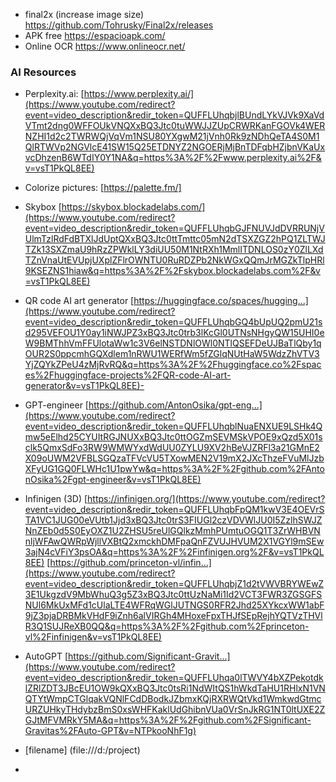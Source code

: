 - final2x (increase image size) https://github.com/Tohrusky/Final2x/releases
- APK free https://espacioapk.com/
- Online OCR https://www.onlineocr.net/

### AI Resources
- Perplexity.ai: [https://www.perplexity.ai/](https://www.youtube.com/redirect?event=video_description&redir_token=QUFFLUhqbjlBUndLYkVJVk9XaVdVTmt2dng0WFFOUkVNQXxBQ3Jtc0tuWWJJZUpCRWRKanFGOVk4WERNZHI1d2c2TWRWQjVqVm1NSU80YXgwM21jVnh0Rk9zNDhQeTA4S0M1QlRTWVp2NGVlcE41SW15Q25ETDNYZ2NGOERjMjBnTDFqbHZjbnVKaUxvcDhzenB6WTdIY0Y1NA&q=https%3A%2F%2Fwww.perplexity.ai%2F&v=vsT1PkQL8EE)
- Colorize pictures: [https://palette.fm/]
- Skybox [https://skybox.blockadelabs.com/](https://www.youtube.com/redirect?event=video_description&redir_token=QUFFLUhqbGJFNUVJdDVRRUNjVUlmTzlRdFdBTXlJdUptQXxBQ3Jtc0ttTmttc05mN2dTSXZGZ2hPQ1ZLTWJTZk13SXZmaU9hRzZPWklLY3diUU50M1NtRXh1MmlITDNLOS0zY0ZlLXdTZnVnaUtEVUpjUXplZFlrOWNTU0RuRDZPb2NkWGxQQmJrMGZkTlpHRl9KSEZNS1hiaw&q=https%3A%2F%2Fskybox.blockadelabs.com%2F&v=vsT1PkQL8EE)
- QR code AI art generator [https://huggingface.co/spaces/hugging...](https://www.youtube.com/redirect?event=video_description&redir_token=QUFFLUhqbGQ4bUpUQ2pmU21sd295VEFOU1Y0ay1iNWJPZ3xBQ3Jtc0trb3lKcGl0UTNsNHgyQW15UHI0eW9BMThhVmFFUlotaWw1c3V6elNSTDNlOWl0NTlQSEFDeUJBaTlQby1qOUR2S0ppcmhGQXdlem1nRWU1WERfWm5fZGlqNUtHaW5WdzZhVTV3YjZQYkZPeU4zMjRvRQ&q=https%3A%2F%2Fhuggingface.co%2Fspaces%2Fhuggingface-projects%2FQR-code-AI-art-generator&v=vsT1PkQL8EE)-
- GPT-engineer [https://github.com/AntonOsika/gpt-eng...](https://www.youtube.com/redirect?event=video_description&redir_token=QUFFLUhqblNuaENXUE9LSHk4Qmw5eElhd25CYUItRGJNUXxBQ3Jtc0ttOGZmSEVMSkVPOE9xQzd5X01sclk5QmxSdFo3RW9WMWYxdWdUU0ZYLU9XV2hBeVJZRFl3a21GMnE2X09oUWM2VFBLSGQzaTFVcVU5TXowMEN2V19mX2JXcThzeFVuMlJzbXFyUG1GQ0FLWHc1U1pwYw&q=https%3A%2F%2Fgithub.com%2FAntonOsika%2Fgpt-engineer&v=vsT1PkQL8EE)
- Infinigen (3D) [https://infinigen.org/](https://www.youtube.com/redirect?event=video_description&redir_token=QUFFLUhqbFpQM1kwV3E4OEVrSTA1VC1JUG00eVUtb1Jjd3xBQ3Jtc0trS3FIUGl2czVDVWlJU0I5ZzlhSWJZNnZEb0d5S0EyOXZ1U2ZHSU5reUlGQlkzMmhPUmtuOGQ1T3ZrWHBVNnljWFAwQWRpWjllVXBtQ2xmckhDMFpaQnFZVUJHVUM2X1VGYl9mSEw3ajN4cVFiY3psOA&q=https%3A%2F%2Finfinigen.org%2F&v=vsT1PkQL8EE) [https://github.com/princeton-vl/infin...](https://www.youtube.com/redirect?event=video_description&redir_token=QUFFLUhqbjZ1d2tVWVBRYWEwZ3E1UkgzdV9MbWhuQ3g5Z3xBQ3Jtc0ttUzNaMi1Id2VCT3FWR3ZGSGFSNUl6MkUxMFd1cUlaLTE4WFRqWGlJUTNGS0RFR2Jhd25XYkcxWW1abF9jZ3pjaDRBMkVHdF9iZnh6alVIRGh4MHoxeFpxTHJfSEpRejhYQTVzTHVlR3Q1SUJReXB0QQ&q=https%3A%2F%2Fgithub.com%2Fprinceton-vl%2Finfinigen&v=vsT1PkQL8EE)
-  AutoGPT [https://github.com/Significant-Gravit...](https://www.youtube.com/redirect?event=video_description&redir_token=QUFFLUhqa0lTWVY4bXZPekotdklZRlZDT3JBcEU1OW9kQXxBQ3Jtc0tsRi1NdWItQS1hWkdTaHU1RHlxN1VNQTYtWmpCTGlqakVQNlFCdDBodkJZbmxKQjRXRWQtVkd1WmkwdGtmcURZUHkyTHdybzBmS0xsWHFKaklUdGhibnVUa0VrSnJkRG1NT0ltUXE2ZGJtMFVMRkY5MA&q=https%3A%2F%2Fgithub.com%2FSignificant-Gravitas%2FAuto-GPT&v=NTPkooNhF1g)

 - [filename] (file:///d:/project)
 - 
